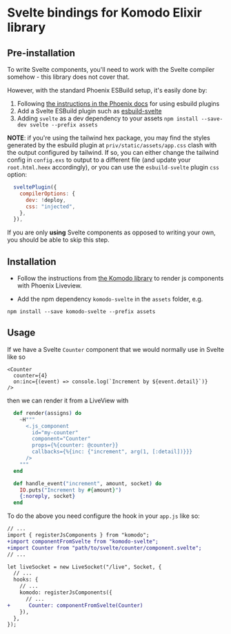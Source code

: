 # Svelte bindings for Komodo Elixir library

## Pre-installation

To write Svelte components, you'll need to work with the Svelte compiler somehow - this library does not cover that.

However, with the standard Phoenix ESBuild setup, it's easily done by:

1. Following [the instructions in the Phoenix docs](https://hexdocs.pm/phoenix/asset_management.html#esbuild-plugins) for using esbuild plugins
2. Add a Svelte ESBuild plugin such as [esbuild-svelte](https://www.npmjs.com/package/esbuild-svelte)
3. Adding `svelte` as a dev dependency to your assets `npm install --save-dev svelte --prefix assets`

**NOTE**: if you're using the tailwind hex package, you may find the styles generated by the esbuild plugin at `priv/static/assets/app.css` clash with the output configured by tailwind.
If so, you can either change the tailwind config in `config.exs` to output to a different file (and update your `root.html.heex` accordingly), or you can use the `esbuild-svelte` plugin `css` option:

```js
  sveltePlugin({
    compilerOptions: {
      dev: !deploy,
      css: "injected",
    },
  }),
```

If you are only **using** Svelte components as opposed to writing your own, you should be able to skip this step.

## Installation

- Follow the instructions from [the Komodo library](https://github.com/hungry-egg/komodo) to render js components with Phoenix Liveview.

- Add the npm dependency `komodo-svelte` in the `assets` folder, e.g.

```
npm install --save komodo-svelte --prefix assets
```

## Usage

If we have a Svelte `Counter` component that we would normally use in Svelte like so

```svelte
<Counter
  counter={4}
  on:inc={(event) => console.log(`Increment by ${event.detail}`)}
/>
```

then we can render it from a LiveView with

```elixir
  def render(assigns) do
    ~H"""
      <.js_component
        id="my-counter"
        component="Counter"
        props={%{counter: @counter}}
        callbacks={%{inc: {"increment", arg(1, [:detail])}}}
      />
    """
  end

  def handle_event("increment", amount, socket) do
    IO.puts("Increment by #{amount}")
    {:noreply, socket}
  end
```

To do the above you need configure the hook in your `app.js` like so:

```diff
// ...
import { registerJsComponents } from "komodo";
+import componentFromSvelte from "komodo-svelte";
+import Counter from "path/to/svelte/counter/component.svelte";
// ...

let liveSocket = new LiveSocket("/live", Socket, {
  // ...
  hooks: {
    // ...
    komodo: registerJsComponents({
      // ...
+      Counter: componentFromSvelte(Counter)
    }),
  },
});
```
